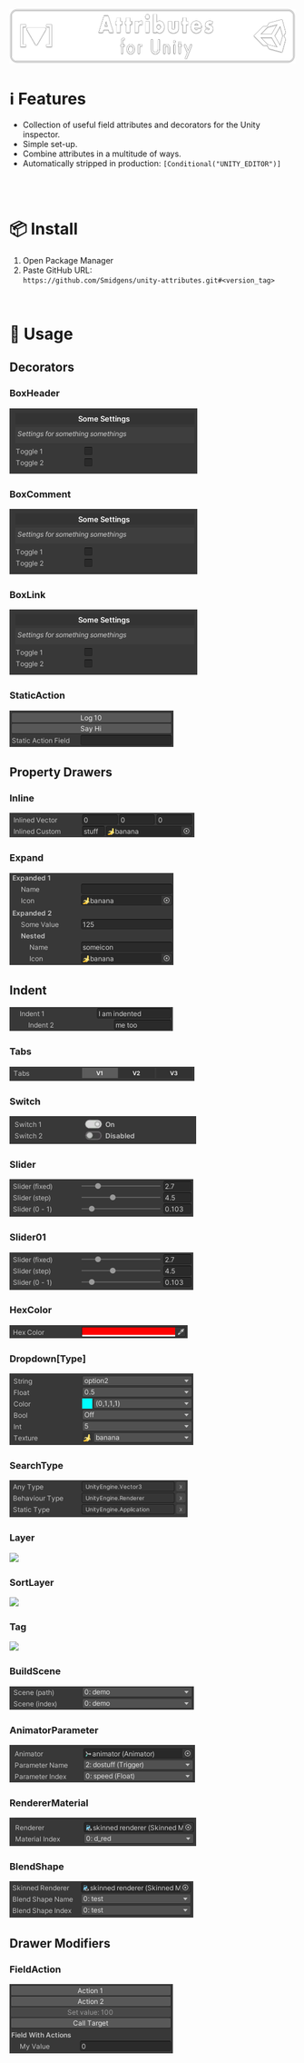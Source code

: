 ![](/.github/.banner.png?raw=true "")

<!--
snippets


<details>
  <summary>
    ⌨️ Code
  </summary>
  

</details>

-->


# ℹ️ Features

* Collection of useful field attributes and decorators for the Unity inspector.
* Simple set-up.
* Combine attributes in a multitude of ways.
* Automatically stripped in production: `[Conditional("UNITY_EDITOR")]`

<br/>

<br/>

# 📦 Install

1. Open Package Manager
2. Paste GitHub URL:\
`https://github.com/Smidgens/unity-attributes.git#<version_tag>`


<br/>

# 🚀 Usage

<!--======================================================-->
## Decorators
<!--======================================================-->


<!--======================================================-->

### BoxHeader

<img src="/.github/preview/decorators.png" />


<!--======================================================-->

<!--======================================================-->

### BoxComment

<img src="/.github/preview/decorators.png" />


<!--======================================================-->

<!--======================================================-->

### BoxLink

<img src="/.github/preview/decorators.png" />

<!--======================================================-->

<!--======================================================-->

### StaticAction

<img src="/.github/preview/staticaction.png" />


<!--======================================================-->


<!--======================================================-->
<br/>
<!--======================================================-->


<!--======================================================-->
## Property Drawers
<!--======================================================-->


### Inline

<img src="/.github/preview/inlined.png" />


<!--======================================================-->

<!--======================================================-->

### Expand

<img src="/.github/preview/expand.png" />


<!--======================================================-->

<!--======================================================-->

## Indent

<img src="/.github/preview/indent.png" />


<!--======================================================-->

<!--======================================================-->


### Tabs

<img src="/.github/preview/tabs.png" />


<!--======================================================-->

<!--======================================================-->

### Switch

<img src="/.github/preview/switch.png" />


<!--======================================================-->

<!--======================================================-->

### Slider

<img src="/.github/preview/sliders.png" />


<!--======================================================-->

<!--======================================================-->

### Slider01

<img src="/.github/preview/sliders.png" />


<!--======================================================-->

<!--======================================================-->


### HexColor

<img src="/.github/preview/hexcolor.png" />


<!--======================================================-->

<!--======================================================-->

### Dropdown[Type]

<img src="/.github/preview/options.png" />


<!--======================================================-->

<!--======================================================-->


### SearchType

<img src="/.github/preview/assemblytype.png" />


<!--======================================================-->

<!--======================================================-->


### Layer

<img src="/.github/preview/layers.png" />


<!--======================================================-->

<!--======================================================-->


### SortLayer

<img src="/.github/preview/layers.png" />


<!--======================================================-->

<!--======================================================-->

### Tag

<img src="/.github/preview/layers.png" />


<!--======================================================-->

<!--======================================================-->

### BuildScene

<img src="/.github/preview/buildscene.png" />


<!--======================================================-->

<!--======================================================-->



### AnimatorParameter

<img src="/.github/preview/animatorparameter.png" />


<!--======================================================-->

<!--======================================================-->


### RendererMaterial

<img src="/.github/preview/renderermaterial.png" />


<!--======================================================-->

<!--======================================================-->

### BlendShape

<img src="/.github/preview/blendshape.png" />

<!--======================================================-->


<!--======================================================-->
<br/>
<!--======================================================-->


<!--======================================================-->
## Drawer Modifiers
<!--======================================================-->


### FieldAction

<img src="/.github/preview/fieldaction.png" />

<!--======================================================-->

<!--======================================================-->





